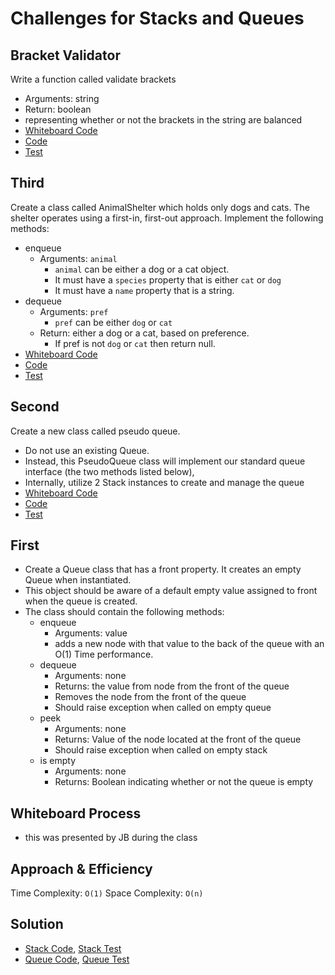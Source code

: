 # Challenges for Stacks and Queues

## Bracket Validator
Write a function called validate brackets
- Arguments: string
- Return: boolean
- representing whether or not the brackets in the string are balanced
- [Whiteboard Code](https://projects.invisionapp.com/freehand/document/RtOUunpHB)
- [Code](./ch13.js)
- [Test](./__tests__/ch13.test.js)



## Third
Create a class called AnimalShelter which holds only dogs and cats.
The shelter operates using a first-in, first-out approach.
Implement the following methods:
- enqueue
  - Arguments: `animal`
    - `animal` can be either a dog or a cat object.
    - It must have a `species` property that is either `cat` or `dog`
    - It must have a `name` property that is a string.
- dequeue
  - Arguments: `pref`
    - `pref` can be either `dog` or `cat`
  - Return: either a dog or a cat, based on preference.
    - If pref is not `dog` or `cat` then return null.
- [Whiteboard Code](https://projects.invisionapp.com/freehand/document/RtOUunpHB)
- [Code](./ch12.js)
- [Test](./__tests__/ch12.test.js)



## Second 
Create a new class called pseudo queue.
- Do not use an existing Queue.
- Instead, this PseudoQueue class will implement our standard queue interface (the two methods listed below),
- Internally, utilize 2 Stack instances to create and manage the queue
- [Whiteboard Code](https://projects.invisionapp.com/freehand/document/RtOUunpHB)
- [Code](./ch11.js)
- [Test](./__tests__/ch11.test.js)

## First
<!-- Description of the challenge -->
- Create a Queue class that has a front property. It creates an empty Queue when instantiated.
- This object should be aware of a default empty value assigned to front when the queue is created.
- The class should contain the following methods:
  - enqueue
    - Arguments: value
    - adds a new node with that value to the back of the queue with an O(1) Time performance.
  - dequeue
    - Arguments: none
    - Returns: the value from node from the front of the queue
    - Removes the node from the front of the queue
    - Should raise exception when called on empty queue
  - peek
    - Arguments: none
    - Returns: Value of the node located at the front of the queue
    - Should raise exception when called on empty stack
  - is empty
    - Arguments: none
    - Returns: Boolean indicating whether or not the queue is empty

## Whiteboard Process
- this was presented by JB during the class

## Approach & Efficiency
Time Complexity: `O(1)`
Space Complexity: `O(n)`

## Solution
- [Stack Code](./stack/index.js), [Stack Test](./stack/__tests__/stack.test.js)
- [Queue Code](./queue/index.js), [Queue Test](./queue/__tests__/queue.test.js)
